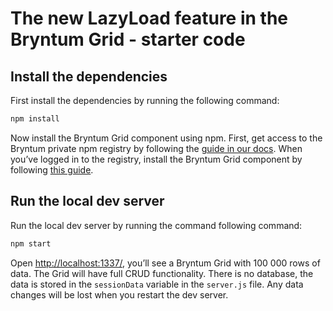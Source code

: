 # The new LazyLoad feature in the Bryntum Grid - starter code

## Install the dependencies

First install the dependencies by running the following command:

```bash
npm install
```

Now install the Bryntum Grid component using npm. First, get access to the Bryntum private npm registry by following the [guide in our docs](https://www.bryntum.com/products/grid/docs/guide/Grid/quick-start/javascript-npm#access-to-npm-registry). When you’ve logged in to the registry, install the Bryntum Grid component by following [this guide](https://www.bryntum.com/products/grid/docs/guide/Grid/quick-start/javascript-npm#install-component).

## Run the local dev server

Run the local dev server by running the command following command:

```bash
npm start
```

Open [http://localhost:1337/](http://localhost:1337/), you’ll see a Bryntum Grid with 100 000 rows of data. The Grid will have full CRUD functionality. There is no database, the data is stored in the `sessionData` variable in the `server.js` file. Any data changes will be lost when you restart the dev server. 